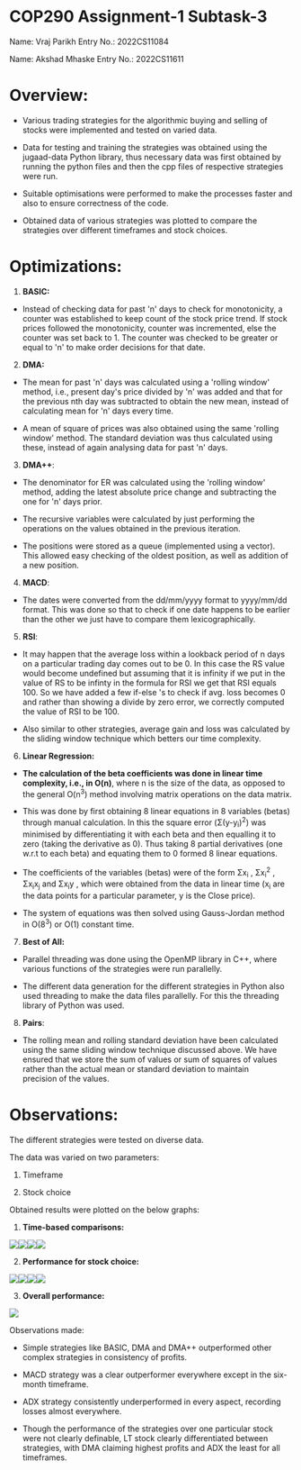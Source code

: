 COP290 Assignment-1 Subtask-3
=============================

Name: Vraj Parikh       Entry No.: 2022CS11084

Name: Akshad Mhaske     Entry No.: 2022CS11611

# Overview:

-   Various trading strategies for the algorithmic buying and selling of
    stocks were implemented and tested on varied data.

-   Data for testing and training the strategies was obtained using the
    jugaad-data Python library, thus necessary data was first obtained
    by running the python files and then the cpp files of respective
    strategies were run.

-   Suitable optimisations were performed to make the processes faster
    and also to ensure correctness of the code.

-   Obtained data of various strategies was plotted to compare the
    strategies over different timeframes and stock choices.

# Optimizations:

1.  **BASIC:** 
-   Instead of checking data for past 'n' days to check for
    monotonicity, a counter was established to keep count of the stock
    price trend. If stock prices followed the monotonicity, counter was
    incremented, else the counter was set back to 1. The counter was
    checked to be greater or equal to 'n' to make order decisions for
    that date.

2.  **DMA:**

-   The mean for past 'n' days was calculated using a 'rolling window'
    method, i.e., present day's price divided by 'n' was added and that
    for the previous nth day was subtracted to obtain the new mean,
    instead of calculating mean for 'n' days every time.

-   A mean of square of prices was also obtained using the same 'rolling
    window' method. The standard deviation was thus calculated using
    these, instead of again analysing data for past 'n' days.

3.  **DMA++**:

-   The denominator for ER was calculated using the 'rolling window'
    method, adding the latest absolute price change and subtracting
    the one for 'n' days prior.

-   The recursive variables were calculated by just performing the
    operations on the values obtained in the previous iteration.

-   The positions were stored as a queue (implemented using a vector).
    This allowed easy checking of the oldest position, as well as
    addition of a new position.

4.  **MACD**:

-   The dates were converted from the dd/mm/yyyy format to yyyy/mm/dd
    format. This was done so that to check if one date happens to be
    earlier than the other we just have to compare them
    lexicographically.

5.  **RSI**:

-   It may happen that the average loss within a lookback period of n
    days on a particular trading day comes out to be 0. In this case the
    RS value would become undefined but assuming that it is infinity if
    we put in the value of RS to be infinty in the formula for RSI we
    get that RSI equals 100. So we have added a few if-else \'s to check
    if avg. loss becomes 0 and rather than showing a divide by zero
    error, we correctly computed the value of RSI to be 100.

-   Also similar to other strategies, average gain and loss was
    calculated by the sliding window technique which betters
    our time complexity.

6.  **Linear Regression:**

-   **The calculation of the beta coefficients was done in linear time
    complexity, i.e., in O(n)**, where n is the size of the data, as
    opposed to the general O(n<sup>3</sup>) method involving matrix operations on
    the data matrix.

-   This was done by first obtaining 8 linear equations in 8 variables
    (betas) through manual calculation. In this the square error
    (Σ(y-y<sub>i</sub>)<sup>2</sup>) was minimised by differentiating it with each beta
    and then equalling it to zero (taking the derivative as 0). Thus
    taking 8 partial derivatives (one w.r.t to each beta) and equating
    them to 0 formed 8 linear equations.

-   The coefficients of the variables (betas) were of the form Σx<sub>i</sub> ,
    Σx<sub>i</sub><sup>2</sup> , Σx<sub>i</sub>x<sub>j</sub> and Σx<sub>i</sub>y , which were obtained from the data
    in linear time (x<sub>i</sub> are the data points for a particular parameter,
    y is the Close price).

-   The system of equations was then solved using Gauss-Jordan method in
    O(8<sup>3</sup>) or O(1) constant time.

7.  **Best of All:**

-   Parallel threading was done using the OpenMP library in C++, where
    various functions of the strategies were run parallelly.

-   The different data generation for the different strategies in Python
    also used threading to make the data files parallelly. For this the
    threading library of Python was used.

8.  **Pairs**:

-   The rolling mean and rolling standard deviation have been calculated
    using the same sliding window technique discussed above. We have
    ensured that we store the sum of values or sum of squares of values
    rather than the actual mean or standard deviation to maintain
    precision of the values.

# Observations:

The different strategies were tested on diverse data.

The data was varied on two parameters:

1.  Timeframe

2.  Stock choice

Obtained results were plotted on the below graphs:

1.  **Time-based comparisons:**

![](./image1.jpg)![](./image2.jpg)![](./image3.jpg)![](./image4.jpg)

2.  **Performance for stock choice:**

![](./image5.jpg)![](./image6.jpg)![](./image7.jpg)![](./image8.jpg)

3.  **Overall performance:**

![](./image9.jpg)

Observations made:

-   Simple strategies like BASIC, DMA and DMA++ outperformed other
    complex strategies in consistency of profits.

-   MACD strategy was a clear outperformer everywhere except in the
    six-month timeframe.

-   ADX strategy consistently underperformed in every aspect, recording
    losses almost everywhere.

-   Though the performance of the strategies over one particular stock
    were not clearly definable, LT stock clearly differentiated between
    strategies, with DMA claiming highest profits and ADX the least for
    all timeframes.
